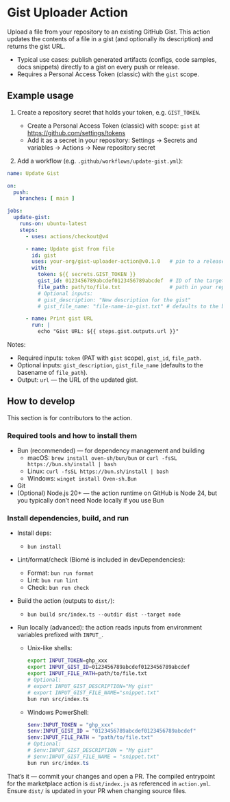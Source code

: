 # Gist Uploader Action

Upload a file from your repository to an existing GitHub Gist. This action updates the contents of a
file in a gist (and optionally its description) and returns the gist URL.

- Typical use cases: publish generated artifacts (configs, code samples, docs snippets) directly to
  a gist on every push or release.
- Requires a Personal Access Token (classic) with the `gist` scope.

## Example usage

1) Create a repository secret that holds your token, e.g. `GIST_TOKEN`.
    - Create a Personal Access Token (classic) with scope: `gist`
      at https://github.com/settings/tokens
    - Add it as a secret in your repository: Settings → Secrets and variables → Actions → New
      repository secret

2) Add a workflow (e.g. `.github/workflows/update-gist.yml`):

```yaml
name: Update Gist

on:
  push:
    branches: [ main ]

jobs:
  update-gist:
    runs-on: ubuntu-latest
    steps:
      - uses: actions/checkout@v4

      - name: Update gist from file
        id: gist
        uses: your-org/gist-uploader-action@v0.1.0   # pin to a released version
        with:
          token: ${{ secrets.GIST_TOKEN }}
          gist_id: 0123456789abcdef0123456789abcdef  # ID of the target gist
          file_path: path/to/file.txt                # path in your repo to upload
          # Optional inputs:
          # gist_description: "New description for the gist"
          # gist_file_name: "file-name-in-gist.txt" # defaults to the basename of file_path

      - name: Print gist URL
        run: |
          echo "Gist URL: ${{ steps.gist.outputs.url }}"
```

Notes:

- Required inputs: `token` (PAT with `gist` scope), `gist_id`, `file_path`.
- Optional inputs: `gist_description`, `gist_file_name` (defaults to the basename of `file_path`).
- Output: `url` — the URL of the updated gist.

## How to develop

This section is for contributors to the action.

### Required tools and how to install them

- Bun (recommended) — for dependency management and building
    - macOS: `brew install oven-sh/bun/bun` or `curl -fsSL https://bun.sh/install | bash`
    - Linux: `curl -fsSL https://bun.sh/install | bash`
    - Windows: `winget install Oven-sh.Bun`
- Git
- (Optional) Node.js 20+ — the action runtime on GitHub is Node 24, but you typically don’t need
  Node locally if you use Bun

### Install dependencies, build, and run

- Install deps:
    - `bun install`

- Lint/format/check (Biomé is included in devDependencies):
    - Format: `bun run format`
    - Lint: `bun run lint`
    - Check: `bun run check`

- Build the action (outputs to `dist/`):
    - `bun build src/index.ts --outdir dist --target node`

- Run locally (advanced): the action reads inputs from environment variables prefixed with `INPUT_`.
    - Unix-like shells:
      ```bash
      export INPUT_TOKEN=ghp_xxx
      export INPUT_GIST_ID=0123456789abcdef0123456789abcdef
      export INPUT_FILE_PATH=path/to/file.txt
      # Optional:
      # export INPUT_GIST_DESCRIPTION="My gist"
      # export INPUT_GIST_FILE_NAME="snippet.txt"
      bun run src/index.ts
      ```
    - Windows PowerShell:
      ```powershell
      $env:INPUT_TOKEN = "ghp_xxx"
      $env:INPUT_GIST_ID = "0123456789abcdef0123456789abcdef"
      $env:INPUT_FILE_PATH = "path/to/file.txt"
      # Optional:
      # $env:INPUT_GIST_DESCRIPTION = "My gist"
      # $env:INPUT_GIST_FILE_NAME = "snippet.txt"
      bun run src/index.ts
      ```

That’s it — commit your changes and open a PR. The compiled entrypoint for the marketplace action is
`dist/index.js` as referenced in `action.yml`. Ensure `dist/` is updated in your PR when changing
source files.
